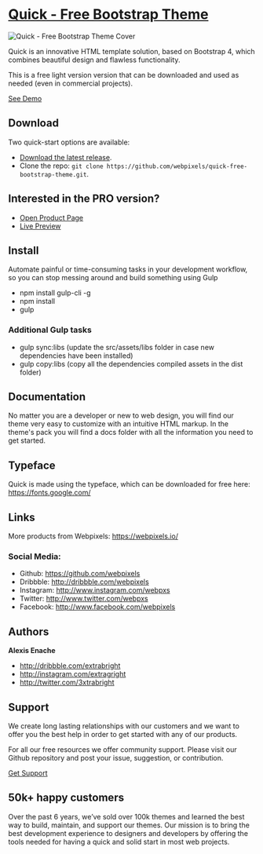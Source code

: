 # [Quick - Free Bootstrap Theme](https://preview.webpixels.io/quick-free-bootstrap-theme?utm_source=github&utm_medium=readme&utm_campaign=themes&utm_content=quick-free-bootstrap-theme)

![Quick - Free Bootstrap Theme Cover](https://webpixels.s3.eu-central-1.amazonaws.com/public/github/quick-free-bootstrap-theme.jpg "Quick - Free Bootstrap Theme")

Quick is an innovative HTML template solution, based on Bootstrap 4, which combines beautiful design and flawless functionality.

This is a free light version version that can be downloaded and used as needed (even in commercial projects).

[See Demo](https://preview.webpixels.io/quick-free-bootstrap-theme?utm_source=github&utm_medium=readme&utm_campaign=themes&utm_content=quick-free-bootstrap-theme)

## Download

Two quick-start options are available:

- [Download the latest release](https://github.com/webpixels/quick-free-bootstrap-theme/archive/master.zip).
- Clone the repo: `git clone https://github.com/webpixels/quick-free-bootstrap-theme.git`.

## Interested in the PRO version?

- [Open Product Page](https://webpixels.io/themes/quick-website-ui-kit?utm_source=github&utm_medium=readme&utm_campaign=themes&utm_content=quick-free-bootstrap-theme)
- [Live Preview](https://preview.webpixels.io/quick-website-ui-kit?utm_source=github&utm_medium=readme&utm_campaign=themes&utm_content=quick-free-bootstrap-theme)

## Install

Automate painful or time-consuming tasks in your development workflow, so you can stop messing around and build something using Gulp

- npm install gulp-cli -g
- npm install
- gulp

### Additional Gulp tasks

- gulp sync:libs (update the src/assets/libs folder in case new dependencies have been installed)
- gulp copy:libs (copy all the dependencies compiled assets in the dist folder)

## Documentation

No matter you are a developer or new to web design, you will find our theme very easy to customize with an intuitive HTML markup. In the theme's pack you will find a docs folder with all the information you need to get started.

## Typeface

Quick is made using the  typeface, which can be downloaded for free here: https://fonts.google.com/

## Links

More products from Webpixels: <https://webpixels.io/>

### Social Media:

- Github: <https://github.com/webpixels>
- Dribbble: <http://dribbble.com/webpixels>
- Instagram: <http://www.instagram.com/webpxs>
- Twitter: <http://www.twitter.com/webpxs>
- Facebook: <http://www.facebook.com/webpixels>

## Authors

**Alexis Enache**

+ <http://dribbble.com/extrabright>
+ <http://instagram.com/extragright>
+ <http://twitter.com/3xtrabright>

## Support

We create long lasting relationships with our customers and we want to offer you the best help in order to get started with any of our products.

For all our free resources we offer community support. Please visit our Github repository and post your issue, suggestion, or contribution.

[Get Support](https://github.com/webpixels/quick-free-bootstrap-theme/issues)

## 50k+ happy customers

Over the past 6 years, we’ve sold over 100k themes and learned the best way to build, maintain, and support our themes. Our mission is to bring the best development experience to designers and developers by offering the tools needed for having a quick and solid start in most web projects.
